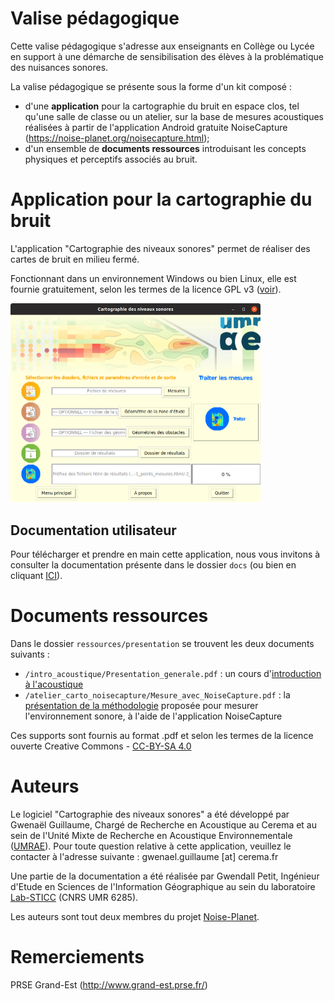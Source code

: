 # Valise pédagogique

Cette valise pédagogique s'adresse aux enseignants en Collège ou Lycée en support à une démarche de sensibilisation des élèves à la problématique des nuisances sonores. 

La valise pédagogique se présente sous la forme d'un kit composé :

* d'une **application** pour la cartographie du bruit en espace clos, tel qu'une salle de classe ou un atelier, sur la base de mesures acoustiques réalisées à partir de l'application Android gratuite NoiseCapture (https://noise-planet.org/noisecapture.html);
* d'un ensemble de **documents ressources** introduisant les concepts physiques et perceptifs associés au bruit.



# Application pour la cartographie du bruit

L'application "Cartographie des niveaux sonores" permet de réaliser des cartes de bruit en milieu fermé. 

Fonctionnant dans un environnement Windows ou bien Linux, elle est fournie gratuitement, selon les termes de la licence GPL v3 ([voir](./LICENCE)).

<img src="./images/noisemap_app_measures.png" alt="noisemap_app_measures" style="zoom:50%;" />

## Documentation utilisateur

Pour télécharger et prendre en main cette application, nous vous invitons à consulter la documentation présente dans le dossier `docs` (ou bien en cliquant [ICI](./docs/Execution_logiciel.md)).



# Documents ressources

 Dans le dossier `ressources/presentation` se trouvent les deux documents suivants :

- `/intro_acoustique/Presentation_generale.pdf` : un cours d'[introduction à l'acoustique](./ressources/presentation/intro_acoustique/Presentation_generale.pdf)
- `/atelier_carto_noisecapture/Mesure_avec_NoiseCapture.pdf` : la [présentation de la méthodologie](./ressources/presentation/atelier_carto_noisecapture/Mesure_avec_NoiseCapture.pdf) proposée pour mesurer l'environnement sonore, à l'aide de l'application NoiseCapture

Ces supports sont fournis au format .pdf et selon les termes de la licence ouverte Creative Commons - [CC-BY-SA 4.0](http://creativecommons.org/licenses/by-sa/4.0/)



# Auteurs



Le logiciel "Cartographie des niveaux sonores" a été développé par Gwenaël Guillaume, Chargé de Recherche en Acoustique au Cerema et au sein de l'Unité Mixte de Recherche en Acoustique Environnementale ([UMRAE](www.umrae.fr)).
Pour toute question relative à cette application, veuillez le contacter à l'adresse suivante : gwenael.guillaume [at] cerema.fr



Une partie de la documentation a été réalisée par Gwendall Petit, Ingénieur d'Etude en Sciences de l'Information Géographique au sein du laboratoire [Lab-STICC](https://labsticc.fr/) (CNRS UMR 6285).



Les auteurs sont tout deux membres du projet [Noise-Planet](https://noise-planet.org/).



# Remerciements
PRSE Grand-Est (http://www.grand-est.prse.fr/)

